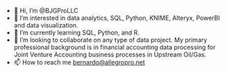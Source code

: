 - 👋 Hi, I’m @BJGProLLC
- 👀 I’m interested in data analytics, SQL, Python, KNIME, Alteryx, PowerBI and data visualization.  
- 🌱 I’m currently learning SQL, Python, and R.  
- 💞️ I’m looking to collaborate on any type of data project.  My primary professional background is in financial accounting data processing for Joint Venture Accounting business processes in Upstream Oil/Gas.  
- 📫 How to reach me bernardo@allegropro.net

<!---
BJGProLLC/BJGProLLC is a ✨ special ✨ repository because its `README.md` (this file) appears on your GitHub profile.
You can click the Preview link to take a look at your changes.
--->
